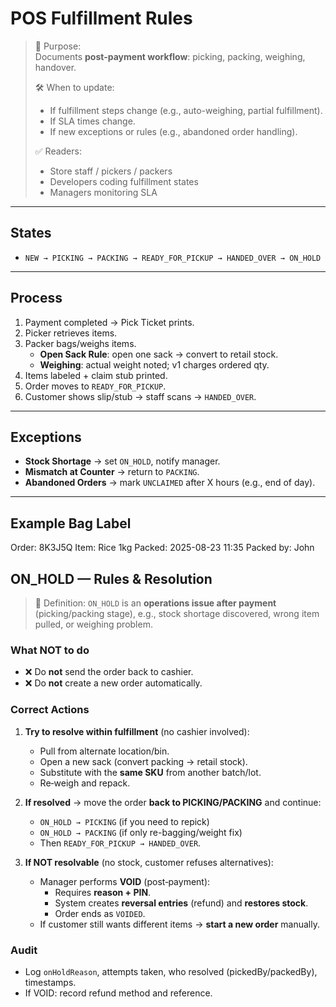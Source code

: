 # POS Fulfillment Rules

> 📌 Purpose:  
> Documents **post-payment workflow**: picking, packing, weighing, handover.
>
> 🛠 When to update:
>
> - If fulfillment steps change (e.g., auto-weighing, partial fulfillment).
> - If SLA times change.
> - If new exceptions or rules (e.g., abandoned order handling).
>
> ✅ Readers:
>
> - Store staff / pickers / packers
> - Developers coding fulfillment states
> - Managers monitoring SLA

---

## States

- `NEW → PICKING → PACKING → READY_FOR_PICKUP → HANDED_OVER → ON_HOLD`

---

## Process

1. Payment completed → Pick Ticket prints.
2. Picker retrieves items.
3. Packer bags/weighs items.
   - **Open Sack Rule**: open one sack → convert to retail stock.
   - **Weighing**: actual weight noted; v1 charges ordered qty.
4. Items labeled + claim stub printed.
5. Order moves to `READY_FOR_PICKUP`.
6. Customer shows slip/stub → staff scans → `HANDED_OVER`.

---

## Exceptions

- **Stock Shortage** → set `ON_HOLD`, notify manager.
- **Mismatch at Counter** → return to `PACKING`.
- **Abandoned Orders** → mark `UNCLAIMED` after X hours (e.g., end of day).

---

## Example Bag Label

Order: 8K3J5Q
Item: Rice 1kg
Packed: 2025-08-23 11:35
Packed by: John

## ON_HOLD — Rules & Resolution

> 🔎 Definition: `ON_HOLD` is an **operations issue after payment** (picking/packing stage), e.g., stock shortage discovered, wrong item pulled, or weighing problem.

### What NOT to do

- ❌ Do **not** send the order back to cashier.
- ❌ Do **not** create a new order automatically.

### Correct Actions

1. **Try to resolve within fulfillment** (no cashier involved):

   - Pull from alternate location/bin.
   - Open a new sack (convert packing → retail stock).
   - Substitute with the **same SKU** from another batch/lot.
   - Re‑weigh and repack.

2. **If resolved** → move the order **back to PICKING/PACKING** and continue:

   - `ON_HOLD → PICKING` (if you need to repick)
   - `ON_HOLD → PACKING` (if only re-bagging/weight fix)
   - Then `READY_FOR_PICKUP → HANDED_OVER`.

3. **If NOT resolvable** (no stock, customer refuses alternatives):
   - Manager performs **VOID** (post‑payment):
     - Requires **reason + PIN**.
     - System creates **reversal entries** (refund) and **restores stock**.
     - Order ends as `VOIDED`.
   - If customer still wants different items → **start a new order** manually.

### Audit

- Log `onHoldReason`, attempts taken, who resolved (pickedBy/packedBy), timestamps.
- If VOID: record refund method and reference.
